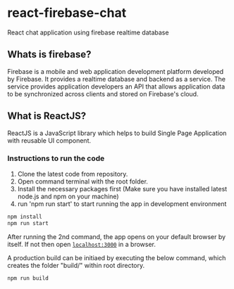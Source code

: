 # react-firebase-chat
React chat application using firebase realtime database

## Whats is firebase?
Firebase is a mobile and web application development platform developed by Firebase. It provides a realtime database and backend as a service. The service provides application developers an API that allows application data to be synchronized across clients and stored on Firebase's cloud.

## What is ReactJS?
ReactJS is a JavaScript library which helps to build Single Page Application with reusable UI component.

### Instructions to run the code

1. Clone the latest code from repository.
2. Open command terminal with the root folder.
3. Install the necessary packages first (Make sure you have installed latest node.js and npm on your machine)
4. run 'npm run start' to start running the app in development environment

```bash
npm install
npm run start
```
After running the 2nd command, the app opens on your default browser by itself.
If not then open [`localhost:3000`](http://localhost:3000) in a browser.

A production build can be initiaed by executing the below command, which creates the folder "build/" within root directory. 
```bash
npm run build
```
